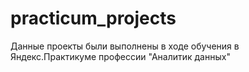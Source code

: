 # practicum_projects
Данные проекты были выполнены в ходе обучения в Яндекс.Практикуме профессии "Аналитик данных" 

